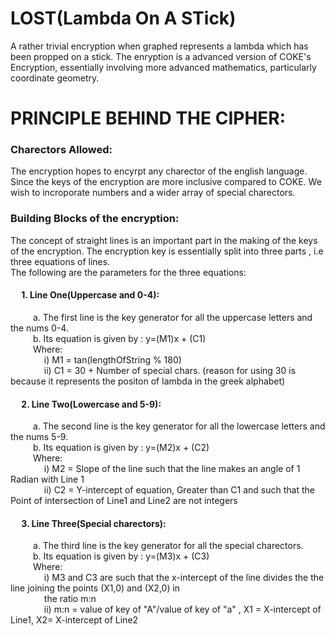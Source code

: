 # LOST(Lambda On A STick)
A rather trivial encryption when graphed represents a lambda which has been propped on a stick. The enryption is a advanced version of COKE's Encryption, essentially involving more advanced mathematics, particularly coordinate geometry.
# PRINCIPLE BEHIND THE CIPHER:
### Charectors Allowed:
The encryption hopes to encyrpt any charector of the english language. Since the keys of the encryption are more inclusive compared to COKE. We wish to incroporate numbers and a wider array of special charectors.
### Building Blocks of the encryption:
The concept of straight lines is an important part in the making of the keys of the encryption. 
The encryption key is essentially split into three parts , i.e three equations of lines. \
The following are the parameters for the three equations:
#### &emsp; 1. Line One(Uppercase and 0-4):
&emsp; &emsp; a. The first line is the key generator for all the uppercase letters and the nums 0-4. \
&emsp; &emsp; b. Its equation is given by : y=(M1)x + (C1) \
&emsp; &emsp; Where:\
&emsp; &emsp; &emsp; i) M1 = tan(lengthOfString % 180) \
&emsp; &emsp; &emsp; ii) C1 = 30 + Number of special chars. (reason for using 30 is because it represents the positon of lambda in the greek alphabet) 
#### &emsp; 2. Line Two(Lowercase and 5-9):
&emsp; &emsp; a. The second line is the key generator for all the lowercase letters and the nums 5-9. \
&emsp; &emsp; b. Its equation is given by : y=(M2)x + (C2) \
&emsp; &emsp; Where:\
&emsp; &emsp; &emsp; i) M2 = Slope of the line such that the line makes an angle of 1 Radian with Line 1 \
&emsp; &emsp; &emsp; ii) C2 = Y-intercept of equation, Greater than C1 and such that the Point of intersection of Line1 and Line2 are not integers 
#### &emsp; 3. Line Three(Special charectors):
&emsp; &emsp; a. The third line is the key generator for all the special charectors. \
&emsp; &emsp; b. Its equation is given by : y=(M3)x + (C3) \
&emsp; &emsp; Where:\
&emsp; &emsp; &emsp; i) M3 and C3 are such that the x-intercept of the line divides the the line joining the points (X1,0) and (X2,0) in \
&emsp; &emsp; &emsp; the ratio m:n \
&emsp; &emsp; &emsp; ii) m:n = value of key of "A"/value of key of "a" , X1 = X-intercept of Line1, X2= X-intercept of Line2

